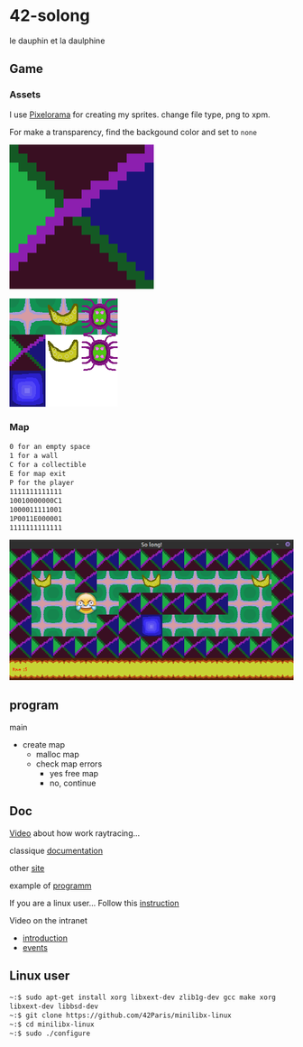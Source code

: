 # 42-solong

le dauphin et la daulphine

## Game

### Assets

I use [Pixelorama](https://github.com/Orama-Interactive/Pixelorama)
for creating my sprites.
change file type, png to xpm.

For make a transparency, find the backgound color and set to ```none```

![Sprite](Assets/readme/assets.gif)

![all](Assets/readme/assets.png)


### Map

```
0 for an empty space
1 for a wall
C for a collectible
E for map exit
P for the player
1111111111111
10010000000C1
1000011111001
1P0011E000001
1111111111111
```

![Map](Assets/readme/map.png)

##	program

main
* create map
	* malloc map
	* check map errors
		* yes free map
		* no, continue

## Doc 

[Video](https://www.youtube.com/watch?v=P1kvQthJw_I&list=PL2xrTwdohaTar51BfB5QA44b_nwWy_mg1&index=1)
about how work raytracing...

classique
[documentation](https://harm-smits.github.io/42docs/libs/minilibx)

other [site](https://gontjarow.github.io/MiniLibX/)

example of [programm](https://github.com/qst0/ft_libgfx#minilibx)

If you are a linux user... Follow this 
[instruction](https://harm-smits.github.io/42docs/libs/minilibx)

Video on the intranet
* [introduction](https://elearning.intra.42.fr/notions/minilibx/subnotions/mlx-introduction/videos/introduction-to-minilibx#)
* [events](https://elearning.intra.42.fr/notions/minilibx/subnotions/mlx-events/videos/minilibx-events)


## Linux user

```
~:$ sudo apt-get install xorg libxext-dev zlib1g-dev gcc make xorg libxext-dev libbsd-dev 
~:$ git clone https://github.com/42Paris/minilibx-linux
~:$ cd minilibx-linux
~:$ sudo ./configure
```
